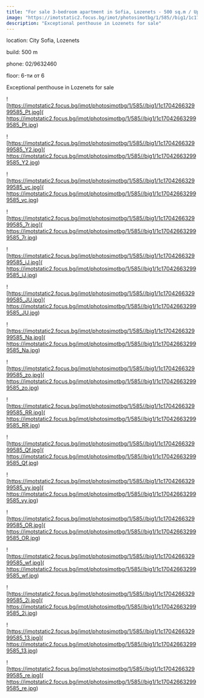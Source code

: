 ```yaml
---
title: "For sale 3-bedroom apartment in Sofia, Lozenets - 500 sq.m / Upon request :: imot.bg Advertisement"
image: "https://imotstatic2.focus.bg/imot/photosimotbg/1/585//big1/1c170426632999585_Dq.jpg"
description: "Exceptional penthouse in Lozenets for sale"
---
```


location: City Sofia, Lozenets

build: 500 m

phone: 02/9632460

floor: 6-ти от 6

Exceptional penthouse in Lozenets for sale


![https://imotstatic2.focus.bg/imot/photosimotbg/1/585//big1/1c170426632999585_Pt.jpg]( https://imotstatic2.focus.bg/imot/photosimotbg/1/585//big1/1c170426632999585_Pt.jpg)


![https://imotstatic2.focus.bg/imot/photosimotbg/1/585//big1/1c170426632999585_Y2.jpg]( https://imotstatic2.focus.bg/imot/photosimotbg/1/585//big1/1c170426632999585_Y2.jpg)


![https://imotstatic2.focus.bg/imot/photosimotbg/1/585//big1/1c170426632999585_vc.jpg]( https://imotstatic2.focus.bg/imot/photosimotbg/1/585//big1/1c170426632999585_vc.jpg)


![https://imotstatic2.focus.bg/imot/photosimotbg/1/585//big1/1c170426632999585_7r.jpg]( https://imotstatic2.focus.bg/imot/photosimotbg/1/585//big1/1c170426632999585_7r.jpg)


![https://imotstatic2.focus.bg/imot/photosimotbg/1/585//big1/1c170426632999585_iJ.jpg]( https://imotstatic2.focus.bg/imot/photosimotbg/1/585//big1/1c170426632999585_iJ.jpg)


![https://imotstatic2.focus.bg/imot/photosimotbg/1/585//big1/1c170426632999585_JU.jpg]( https://imotstatic2.focus.bg/imot/photosimotbg/1/585//big1/1c170426632999585_JU.jpg)


![https://imotstatic2.focus.bg/imot/photosimotbg/1/585//big1/1c170426632999585_Na.jpg]( https://imotstatic2.focus.bg/imot/photosimotbg/1/585//big1/1c170426632999585_Na.jpg)


![https://imotstatic2.focus.bg/imot/photosimotbg/1/585//big1/1c170426632999585_zo.jpg]( https://imotstatic2.focus.bg/imot/photosimotbg/1/585//big1/1c170426632999585_zo.jpg)


![https://imotstatic2.focus.bg/imot/photosimotbg/1/585//big1/1c170426632999585_RR.jpg]( https://imotstatic2.focus.bg/imot/photosimotbg/1/585//big1/1c170426632999585_RR.jpg)


![https://imotstatic2.focus.bg/imot/photosimotbg/1/585//big1/1c170426632999585_Qf.jpg]( https://imotstatic2.focus.bg/imot/photosimotbg/1/585//big1/1c170426632999585_Qf.jpg)


![https://imotstatic2.focus.bg/imot/photosimotbg/1/585//big1/1c170426632999585_yy.jpg]( https://imotstatic2.focus.bg/imot/photosimotbg/1/585//big1/1c170426632999585_yy.jpg)


![https://imotstatic2.focus.bg/imot/photosimotbg/1/585//big1/1c170426632999585_OR.jpg]( https://imotstatic2.focus.bg/imot/photosimotbg/1/585//big1/1c170426632999585_OR.jpg)


![https://imotstatic2.focus.bg/imot/photosimotbg/1/585//big1/1c170426632999585_wf.jpg]( https://imotstatic2.focus.bg/imot/photosimotbg/1/585//big1/1c170426632999585_wf.jpg)


![https://imotstatic2.focus.bg/imot/photosimotbg/1/585//big1/1c170426632999585_2i.jpg]( https://imotstatic2.focus.bg/imot/photosimotbg/1/585//big1/1c170426632999585_2i.jpg)


![https://imotstatic2.focus.bg/imot/photosimotbg/1/585//big1/1c170426632999585_13.jpg]( https://imotstatic2.focus.bg/imot/photosimotbg/1/585//big1/1c170426632999585_13.jpg)


![https://imotstatic2.focus.bg/imot/photosimotbg/1/585//big1/1c170426632999585_re.jpg]( https://imotstatic2.focus.bg/imot/photosimotbg/1/585//big1/1c170426632999585_re.jpg)


